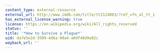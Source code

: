 ```yaml
---
content_type: external-resource
external_url: http://www.imdb.com/title/tt2124803/?ref_=fn_al_tt_1
has_external_license_warning: true
license: https://en.wikipedia.org/wiki/All_rights_reserved
status: ''
title: '*How to Survive a Plague*'
uid: da7e5e2d-3509-4d6a-90a4-a0df48d9a92c
wayback_url: ''
---
```


